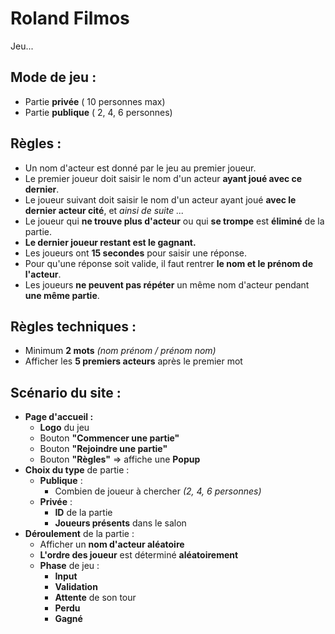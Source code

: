 # Roland Filmos

Jeu...

## Mode de jeu :
- Partie **privée** ( 10 personnes max)
- Partie **publique** ( 2, 4, 6 personnes)

## Règles :
- Un nom d'acteur est donné par le jeu au premier joueur.
- Le premier joueur doit saisir le nom d'un acteur **ayant joué avec ce dernier**.
- Le joueur suivant doit saisir le nom d'un acteur ayant joué **avec le dernier acteur cité**, et *ainsi de suite ...*
- Le joueur qui **ne trouve plus d'acteur** ou qui **se trompe** est **éliminé** de la partie.
- **Le dernier joueur restant est le gagnant.**
- Les joueurs ont **15 secondes** pour saisir une réponse.
- Pour qu'une réponse soit valide, il faut rentrer **le nom et le prénom de l'acteur**.
- Les joueurs **ne peuvent pas répéter** un même nom d'acteur pendant **une même partie**.

## Règles techniques :
- Minimum **2 mots** *(nom prénom / prénom nom)*
- Afficher les **5 premiers acteurs** après le premier mot

## Scénario du site :
- **Page d'accueil :**
    - **Logo** du jeu
    - Bouton **"Commencer une partie"**
    - Bouton **"Rejoindre une partie"**
    - Bouton **"Règles"** => affiche une **Popup**
- **Choix du type** de partie :
    - **Publique** :
        - Combien de joueur à chercher *(2, 4, 6 personnes)*
    - **Privée** :
        - **ID** de la partie
        - **Joueurs présents** dans le salon
- **Déroulement** de la partie :
    - Afficher un **nom d'acteur aléatoire**
    - **L'ordre des joueur** est déterminé **aléatoirement**
    - **Phase** de jeu :
        - **Input**
        - **Validation**
        - **Attente** de son tour
        - **Perdu**
        - **Gagné**